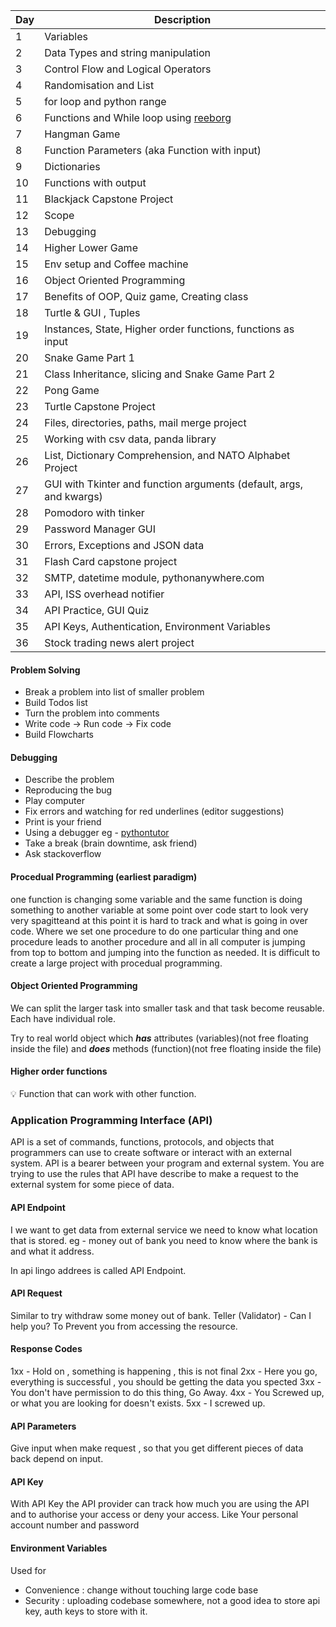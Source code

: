 | Day  | Description | 
| --- | -----------   | 
| 1    | Variables |
| 2    | Data Types and string manipulation | 
| 3    | Control Flow and Logical Operators |
| 4    | Randomisation and List |
| 5    | for loop and python range |
| 6    | Functions and While loop using [reeborg](https://reeborg.ca/reeborg.html?lang=en&mode=python&menu=worlds%2Fmenus%2Freeborg_intro_en.json&name=Hurdle%201&url=worlds%2Ftutorial_en%2Fhurdle1.json) |
| 7    | Hangman Game |
| 8    | Function Parameters (aka Function with input) |
| 9    | Dictionaries |
| 10   | Functions with output |
| 11   | Blackjack Capstone Project |
| 12   | Scope |
| 13   | Debugging |
| 14   | Higher Lower Game |
| 15   | Env setup and Coffee machine |
| 16   | Object Oriented Programming |
| 17   | Benefits of OOP, Quiz game, Creating class |
| 18   | Turtle & GUI , Tuples |
| 19   | Instances, State, Higher order functions, functions as input |
| 20   | Snake Game Part 1 |
| 21   | Class Inheritance, slicing and Snake Game Part 2 |
| 22   | Pong Game |
| 23   | Turtle Capstone Project |
| 24   | Files, directories, paths, mail merge project |
| 25   | Working with csv data, panda library |
| 26   | List, Dictionary Comprehension, and NATO Alphabet Project  |
| 27   | GUI with Tkinter and function arguments (default, args, and kwargs) |
| 28   | Pomodoro with tinker |
| 29   | Password Manager GUI |
| 30   | Errors, Exceptions and JSON data |
| 31   | Flash Card capstone project |
| 32   | SMTP, datetime module, pythonanywhere.com |
| 33   | API, ISS overhead notifier |
| 34   | API Practice, GUI Quiz |
| 35   | API Keys, Authentication, Environment Variables |
| 36   | Stock trading news alert project |  



#### Problem Solving
- Break a problem into list of smaller problem
- Build Todos list
- Turn the problem into comments
- Write code -> Run code -> Fix code 
- Build Flowcharts

#### Debugging
- Describe the problem
- Reproducing the bug
- Play computer
- Fix errors and watching for red underlines (editor suggestions)
- Print is your friend
- Using a debugger eg - [pythontutor](https://pythontutor.com/render.html#mode=edit)
- Take a break (brain downtime, ask friend)
- Ask stackoverflow

#### Procedual Programming (earliest paradigm)
one function is changing some variable and the same function is doing something to another variable at some point over code start to look very very spagitteand at this point it is hard to track and what is going in over code.
Where we set one procedure to do one particular thing and one procedure leads to another procedure and all in all computer is jumping from top to bottom and jumping into the function as needed.
It is difficult to create a large project with procedual programming.

#### Object Oriented Programming
We can split the larger task into smaller task and that task become reusable. Each have individual role.

Try to real world object which ***has*** attributes (variables)(not free floating inside the file) and ***does*** methods (function)(not free floating inside the file)

#### Higher order functions
💡 Function that can work with other function.

### Application Programming Interface (API)
API is a set of commands, functions, protocols, and objects that programmers can use to create software or interact with an external system.
API is a bearer between your program and external system. You are trying to use the rules that API have describe to make a request to the external system for some piece of data.

#### API Endpoint
I we want to get data from external service we need to know what location that is stored.
eg - money out of bank you need to know where the bank is and what it address.

In api lingo addrees is called API Endpoint.


#### API Request
Similar to try withdraw some money out of bank.
Teller (Validator) - Can I help you? To Prevent you from accessing the resource.

#### Response Codes
1xx - Hold on , something is happening , this is not final
2xx - Here you go, everything is successful , you should be getting the data you spected
3xx - You don't have permission to do this thing, Go Away.
4xx - You Screwed up, or what you are looking for doesn't exists.
5xx - I screwed up.

#### API Parameters
Give input when make request , so that you get different pieces of data back depend on input.

#### API Key
With API Key the API provider can track how much you are using the API and to authorise your access or deny your access.
Like Your personal account number and password


#### Environment Variables
Used for
- Convenience : change without touching large code base 
- Security : uploading codebase somewhere, not a good idea to store api key, auth keys to store with it.



